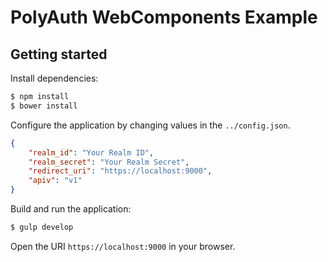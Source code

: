 # PolyAuth WebComponents Example

## Getting started

Install dependencies:

```sh
$ npm install
$ bower install
```

Configure the application by changing values in the `../config.json`.

```json
{
	"realm_id": "Your Realm ID",
	"realm_secret": "Your Realm Secret",
	"redirect_uri": "https://localhost:9000",
	"apiv": "v1"
}
```

Build and run the application:

```sh
$ gulp develop
```

Open the URI `https://localhost:9000` in your browser.

